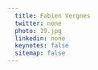 ```yaml
---
  title: Fabien Vergnes
  twitter: none
  photo: 19.jpg
  linkedin: none
  keynotes: false
  sitemap: false
---
```


